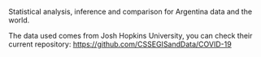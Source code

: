 Statistical analysis, inference and comparison for Argentina data and the world.

The data used comes from Josh Hopkins University, you can check their current
repository: https://github.com/CSSEGISandData/COVID-19
